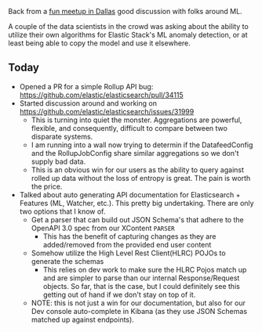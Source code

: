 Back from a [fun meetup in Dallas](https://www.meetup.com/DFW-Data-Science/events/254275669/) good discussion with folks around ML. 

A couple of the data scientists in the crowd was asking about the ability to utilize their own algorithms for Elastic Stack's ML anomaly detection, or at least being able to copy the model and use it elsewhere. 

## Today

* Opened a PR for a simple Rollup API bug: https://github.com/elastic/elasticsearch/pull/34115
* Started discussion around and working on https://github.com/elastic/elasticsearch/issues/31999
   * This is turning into quiet the monster. Aggregations are powerful, flexible, and consequently, difficult to compare between two disparate systems. 
   * I am running into a wall now trying to determin if the DatafeedConfig and the RollupJobConfig share similar aggregations so we don't supply bad data. 
   * This is an obvious win for our users as the ability to query against rolled up data without the loss of entropy is great. The pain is worth the price.
* Talked about auto generating API documentation for Elasticsearch + Features (ML, Watcher, etc.). This pretty big undertaking. There are only two options that I know of.
   * Get a parser that can build out JSON Schema's that adhere to the OpenAPI 3.0 spec from our XContent `PARSER`
       * This has the benefit of capturing changes as they are added/removed from the provided end user content
   * Somehow utilize the High Level Rest Client(HLRC) POJOs to generate the schemas
       * This relies on dev work to make sure the HLRC Pojos match up and are simpler to parse than our internal Response/Request objects. So far, that is the case, but I could definitely see this getting out of hand if we don't stay on top of it. 
   * NOTE: this is not just a win for our documentation, but also for our Dev console auto-complete in Kibana (as they use JSON Schemas matched up against endpoints).
